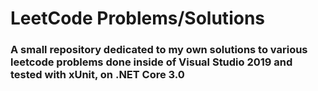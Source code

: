 # LeetCode Problems/Solutions

### A small repository dedicated to my own solutions to various leetcode problems done inside of Visual Studio 2019 and tested with xUnit, on .NET Core 3.0